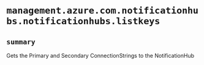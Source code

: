 # `management.azure.com.notificationhubs.notificationhubs.listkeys`

## `summary`
Gets the Primary and Secondary ConnectionStrings to the NotificationHub 


